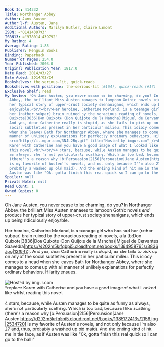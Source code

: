 ```yaml
---
Book Id: 414332
Title: Northanger Abbey
Author: Jane Austen
Author l-f: Austen, Jane
Additional Authors: Marilyn Butler, Claire Lamont
ISBN: ="0141439793"
ISBN13: ="9780141439792"
My Rating: 4
Average Rating: 3.85
Publisher: Penguin Books
Binding: Paperback
Number of Pages: 254.0
Year Published: 2003.0
Original Publication Year: 1817.0
Date Read: 2014/03/27
Date Added: 2014/02/24
Bookshelves: the-serious-lit, quick-reads
Bookshelves with positions: the-serious-lit (#164), quick-reads (#17)
Exclusive Shelf: read
My Review: 'Oh Jane Austen, you never cease to be charming, do you? In Northanger
  Abbey, the brilliant Miss Austen manages to lampoon Gothic novels <i>and</i> produce
  her typical story of upper-crust society shenanigans, which ends up being ridiculously
  enjoyable.<br/><br/>Her heroine, Catherine Morland, is a teenage girl who has had
  her (rather subpar) brain ruined by the voracious reading of novels, a la [b:Don
  Quixote|3836|Don Quixote (Don Quijote de la Mancha)|Miguel de Cervantes Saavedra|https://d202m5krfqbpi5.cloudfront.net/books/1364958765s/3836.jpg|121842].
  And yes, dear Catherine really is stupid, as she fails to pick up on any of the
  social subtleties present in her particular milieu. This idiocy comes to a head
  when she leaves Bath for Northanger Abbey, where she manages to come up with all
  manner of unlikely explanations for perfectly ordinary behaviors. Hilarity ensues.<br/><br/><img
  src="http://i.imgur.com/3NJL2Rq.gif" title="Hosted by imgur.com" /><br/>*replace
  Karen with Catherine and you have a good image of what I looked like whilst reading
  this novel.<br/><br/>4 stars, because, while Austen manages to be quite as funny
  as always, she''s not particularly scathing. Which is too bad, because I like scathing
  (there''s a reason why [b:Persuasion|2156|Persuasion|Jane Austen|https://d202m5krfqbpi5.cloudfront.net/books/1385172413s/2156.jpg|2534720]
  is my favorite of Austen''s novels, and not only because I''m also 27 and, thus,
  probably a washed up old maid). And the ending kind of hit me in the face, as if
  Austen was like "Ok, gotta finish this real quick so I can go to the ball!" '
Spoiler: null
Private Notes: null
Read Count: 1
Owned Copies: 0
---
```


Oh Jane Austen, you never cease to be charming, do you? In Northanger Abbey, the brilliant Miss Austen manages to lampoon Gothic novels <i>and</i> produce her typical story of upper-crust society shenanigans, which ends up being ridiculously enjoyable.<br/><br/>Her heroine, Catherine Morland, is a teenage girl who has had her (rather subpar) brain ruined by the voracious reading of novels, a la [b:Don Quixote|3836|Don Quixote (Don Quijote de la Mancha)|Miguel de Cervantes Saavedra|https://d202m5krfqbpi5.cloudfront.net/books/1364958765s/3836.jpg|121842]. And yes, dear Catherine really is stupid, as she fails to pick up on any of the social subtleties present in her particular milieu. This idiocy comes to a head when she leaves Bath for Northanger Abbey, where she manages to come up with all manner of unlikely explanations for perfectly ordinary behaviors. Hilarity ensues.<br/><br/><img src="http://i.imgur.com/3NJL2Rq.gif" title="Hosted by imgur.com" /><br/>*replace Karen with Catherine and you have a good image of what I looked like whilst reading this novel.<br/><br/>4 stars, because, while Austen manages to be quite as funny as always, she's not particularly scathing. Which is too bad, because I like scathing (there's a reason why [b:Persuasion|2156|Persuasion|Jane Austen|https://d202m5krfqbpi5.cloudfront.net/books/1385172413s/2156.jpg|2534720] is my favorite of Austen's novels, and not only because I'm also 27 and, thus, probably a washed up old maid). And the ending kind of hit me in the face, as if Austen was like "Ok, gotta finish this real quick so I can go to the ball!" 